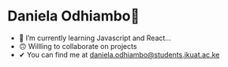 <h1>Daniela Odhiambo💃</h1>

- 🌱 I’m currently learning Javascript and React...
- 🙃 Willling to collaborate on projects
-  ✔ You can find me at <a href="mailto:danielatasha03@gmail.com">daniela.odhiambo@students.jkuat.ac.ke</a>
